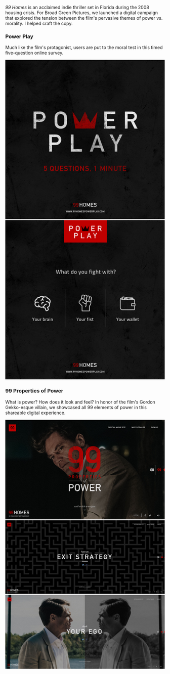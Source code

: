 <i>99 Homes</i> is an acclaimed indie thriller set in Florida during the 2008 housing crisis. For Broad Green Pictures, we launched a digital campaign that explored the tension between the film's pervasive themes of power vs. morality. I helped craft the copy. 

### Power Play

Much like the film's protagonist, users are put to the moral test in this timed five-question online survey. 

![Power Play](99homespowerplay.jpg)
![Power Play 2](99homespowerplay2.jpg)

### 99 Properties of Power 

What is power? How does it look and feel? In honor of the film's Gordon Gekko-esque villain, we showcased all 99 elements of power in this shareable digital experience. 

![Power Play 4](99homeswebsite.png)
![Power Play 5](99homeswebsite2.png)
![Power Play 6](99homeswebsite3.png)

